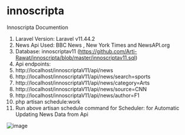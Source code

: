 # innoscripta

Innoscripta Documention

1)	Laravel Version: Laravel v11.44.2 
2)	News Api Used: BBC News , New York Times and NewsAPI.org
3)	Database: innoscriptav11 (https://github.com/Arti-Rawat/innoscripta/blob/master/innoscriptav11.sql)
4)	Api endpoints:
5)	http://localhost/innoscriptaV11/api/news
6)	http://localhost/innoscriptaV11/api/news/search=sports
7)	 http://localhost/innoscriptaV11/api/news/category=Arts
8)	 http://localhost/innoscriptaV11/api/news/source=CNN
9)	 http://localhost/innoscriptaV11/api/news/author=F1
10)	php artisan schedule:work
11)	Run above artisan schedule command for Scheduler: for Automatic Updating News Data from Api 


        

 
![image](https://github.com/user-attachments/assets/c7dd1103-ae80-4ef4-a06c-34061086a6dd)

